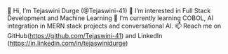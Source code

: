 👋 Hi, I’m Tejaswini Durge (@Tejaswini-41)
👀 I’m interested in Full Stack Development and Machine Learning
🌱 I’m currently learning COBOL, AI integration in MERN stack projects and conversational AI.
📫 Reach me on GitHub(https://github.com/Tejaswini-41)  and LinkedIn (https://in.linkedin.com/in/tejaswinidurge)


<!---
Tejaswini-41/Tejaswini-41 is a ✨ special ✨ repository because its `README.md` (this file) appears on your GitHub profile.
You can click the Preview link to take a look at your changes.
--->
